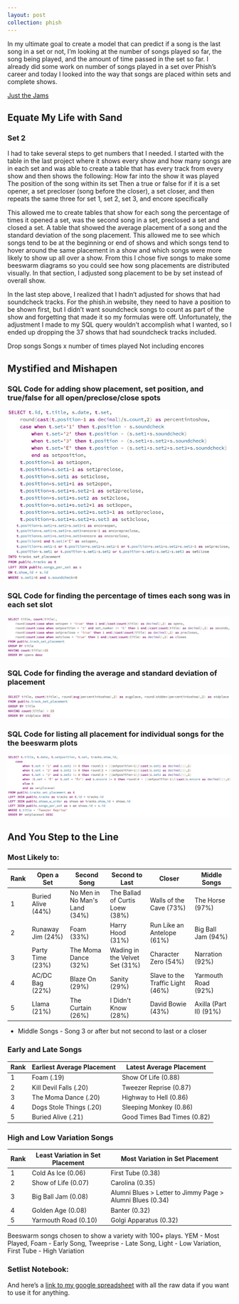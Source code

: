 ```yaml
---
layout: post
collection: phish
---
```


In my ultimate goal to create a model that can predict if a song is the last song in a set or not, I’m looking at the number of songs played so far, the song being played, and the amount of time passed in the set so far.  I already did some work on number of songs played in a set over Phish’s career and today I looked into the way that songs are placed within sets and complete shows.

[Just the Jams](#abcd)

## Equate My Life with Sand
### Set 2
I had to take several steps to get numbers that I needed.  I started with the table in the last project where it shows every show and how many songs are in each set and was able to create a table that has every track from every show and then shows the following:
How far into the show it was played
The position of the song within its set
Then a true or false for if it is a set opener, a set precloser (song before the closer), a set closer, and then repeats the same three for set 1, set 2, set 3, and encore specifically

This allowed me to create tables that show for each song the percentage of times it opened a set, was the second song in a set, preclosed a set and closed a set.  A table that showed the average placement of a song and the standard deviation of the song placement.  This allowed me to see which songs tend to be at the beginning or end of shows and which songs tend to hover around the same placement in a show and which songs were more likely to show up all over a show.  From this I chose five songs to make some beeswarm diagrams so you could see how song placements are distributed visually.  In that section, I adjusted song placement to be by set instead of overall show.  

In the last step above, I realized that I hadn’t adjusted for shows that had soundcheck tracks.  For the phish.in website, they need to have a position to be shown first, but I didn’t want soundcheck songs to count as part of the show and forgetting that made it so my formulas were off.  Unfortunately, the adjustment I made to my SQL query wouldn’t accomplish what I wanted, so I ended up dropping the 37 shows that had soundcheck tracks included.  

Drop songs
Songs x number of times played
Not including encores

## Mystified and Mishapen
### SQL Code for adding show placement, set position, and true/false for all open/preclose/close spots  
![pic](/photos/set_open_close1.jpg)  
![pic2](/photos/set_open_close2.jpg)  
### SQL Code for finding the percentage of times each song was in each set slot  
![pic3](/photos/percent_open_close.jpg)  
### SQL Code for finding the average and standard deviation of placement  
![pic4](/photos/avg_std_placement.jpg)  
### SQL Code for listing all placement for individual songs for the the beeswarm plots  
![pic5](/photos/set_placement_for_beeswarm.jpg)  

<a name="abcd"></a>
## And You Step to the Line
### Most Likely to:

|Rank|Open a Set|Second Song|Second to Last|Closer|Middle Songs|
|--|--|--|--|--|--|
|1|Buried Alive (44%)|No Men in No Man's Land (34%)|The Ballad of Curtis Loew (38%)|Walls of the Cave (73%)|The Horse (97%)|
|2|Runaway Jim (24%)|Foam (33%)|Harry Hood (31%)|Run Like an Antelope (61%)|Big Ball Jam (94%)|
|3|Party Time (23%)|The Moma Dance (32%)|Wading in the Velvet Set (31%)|Character Zero (54%)|Narration (92%)|
|4|AC/DC Bag (22%)|Blaze On (29%)|Sanity (29%)|Slave to the Traffic Light (46%)|Yarmouth Road (92%)|
|5|Llama (21%)|The Curtain (26%)|I Didn't Know (28%)|David Bowie (43%)|Axilla (Part II) (91%)|
* Middle Songs - Song 3 or after but not second to last or a closer

### Early and Late Songs
|Rank|Earliest Average Placement|Latest Average Placement|
|---|--|--|
|1|Foam (.19)|Show Of Life (0.88)|
|2|Kill Devil Falls (.20)|Tweezer Reprise (0.87)|
|3|The Moma Dance (.20)|Highway to Hell (0.86)|
|4|Dogs Stole Things (.20)|Sleeping Monkey (0.86)|
|5|Buried Alive (.21)|Good Times Bad Times (0.82)|

### High and Low Variation Songs
|Rank|Least Variation in Set Placement|Most Variation in Set Placement|
|---|--|--|
|1|Cold As Ice (0.06)|First Tube (0.38)|
|2|Show of Life (0.07)|Carolina (0.35)|
|3|Big Ball Jam (0.08)|Alumni Blues > Letter to Jimmy Page > Alumni Blues (0.34)|
|4|Golden Age (0.08)|Banter (0.32)|
|5|Yarmouth Road (0.10)|Golgi Apparatus (0.32)|

<div class="flourish-embed" data-src="story/334562" data-url="https://flo.uri.sh/story/334562/embed"><script src="https://public.flourish.studio/resources/embed.js"></script></div>
Beeswarm songs chosen to show a variety with 100+ plays.  YEM - Most Played, Foam - Early Song, Tweeprise - Late Song, Light - Low Variation, First Tube - High Variation

### Setlist Notebook:
And here’s a [link to my google spreadsheet](https://docs.google.com/spreadsheets/d/1BpC31Mz0EMFbQslktbcmSgOt_ioh43q2skVeEpxfSJg/edit?usp=sharing) with all the raw data if you want to use it for anything.
